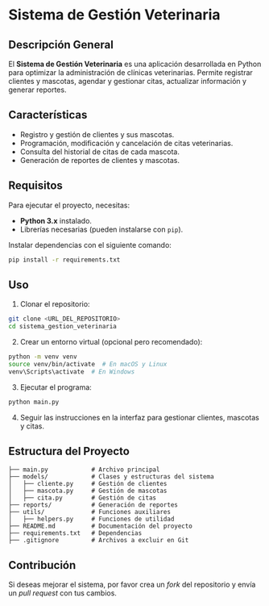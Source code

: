 # Sistema de Gestión Veterinaria

## Descripción General

El **Sistema de Gestión Veterinaria** es una aplicación desarrollada en Python para optimizar la administración de clínicas veterinarias. Permite registrar clientes y mascotas, agendar y gestionar citas, actualizar información y generar reportes.

## Características

- Registro y gestión de clientes y sus mascotas.
- Programación, modificación y cancelación de citas veterinarias.
- Consulta del historial de citas de cada mascota.
- Generación de reportes de clientes y mascotas.

## Requisitos

Para ejecutar el proyecto, necesitas:

- **Python 3.x** instalado.
- Librerías necesarias (pueden instalarse con `pip`).

Instalar dependencias con el siguiente comando:

```bash
pip install -r requirements.txt
```

## Uso

1. Clonar el repositorio:

```bash
git clone <URL_DEL_REPOSITORIO>
cd sistema_gestion_veterinaria
```

2. Crear un entorno virtual (opcional pero recomendado):

```bash
python -m venv venv
source venv/bin/activate  # En macOS y Linux
venv\Scripts\activate  # En Windows
```

3. Ejecutar el programa:

```bash
python main.py
```

4. Seguir las instrucciones en la interfaz para gestionar clientes, mascotas y citas.

## Estructura del Proyecto

```
├── main.py            # Archivo principal
├── models/            # Clases y estructuras del sistema
│   ├── cliente.py     # Gestión de clientes
│   ├── mascota.py     # Gestión de mascotas
│   ├── cita.py        # Gestión de citas
├── reports/           # Generación de reportes
├── utils/             # Funciones auxiliares
│   ├── helpers.py     # Funciones de utilidad
├── README.md          # Documentación del proyecto
├── requirements.txt   # Dependencias
├── .gitignore         # Archivos a excluir en Git
```

## Contribución

Si deseas mejorar el sistema, por favor crea un *fork* del repositorio y envía un *pull request* con tus cambios.
